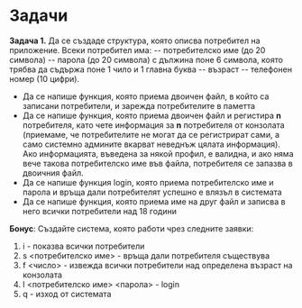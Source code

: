 ﻿
# Задачи

**Задача 1.** Да се създаде структура, която описва потребител на приложение. Всеки потребител има:
-- потребителско име (до 20 символа)
-- парола (до 20 символа) с дължина поне 6 символа, която трябва да съдържа поне 1 чило и 1 главна буква
-- възраст 
-- телефонен номер (10 цифри). 
- Да се напише функция, която приема двоичен файл, в който са записани потребители, и зарежда потребителите в паметта 
- Да се напише функция, която приема двоичен файл и регистира **n** потребителя, като чете информация за **n**  потребителя от конзолата (приемаме, че потребителите не могат да се регистрират сами, а само системно админите вкарват неведнъж цялата информация). Ако информацията, въведена за някой профил, е валидна, и ако няма вече такова потребителско име във файла, потребителя се запазва в двоичния файл.
- Да се напише функция login, която приема потребителско име и парола и връща дали потребителят успешно е влязъл в системата 
- Да се напише функция, която приема име на друг файл и записва в него всички потребители над 18 години

**Бонус**: Създайте система, която работи чрез следните заявки:

1.  i - показва всички потребители
2.  s <потребителско име> - връща дали потребителя съществува
3.  f <число> - извежда всички потребители над определена възраст на конзолата
4. l <потребителско име> <парола> - login
5. q - изход от системата

